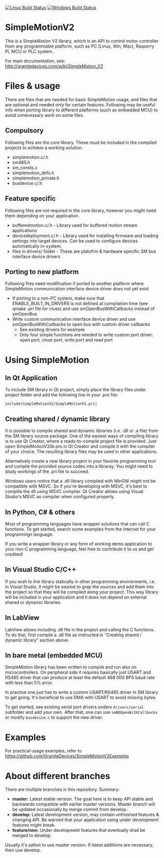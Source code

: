 [![Linux Build Status](https://travis-ci.org/GraniteDevices/SimpleMotionV2.svg?branch=master)](https://travis-ci.org/GraniteDevices/SimpleMotionV2)
[![Windows Build Status](https://ci.appveyor.com/api/projects/status/github/GraniteDevices/SimpleMotionV2)](https://ci.appveyor.com/project/TeroK/simplemotionv2)

SimpleMotionV2
==============

This is a SimpleMotion V2 library, which is an API to control motor controller from any programmable platform, such as PC (Linux, Win, Mac), Rasperry Pi, MCU or PLC system.

For main documentation, see:
http://granitedevices.com/wiki/SimpleMotion_V2

Files & usage
=============

There are files that are needed for basic SimpleMotion usage, and files that are optional and needed only for certain features. Following may be useful info when porting library to different platforms (such as embedded MCU) to avoid unnecessary work on some files.

Compulsory
----------

Following files are the core library. These must be included in the compiled projects to achieve a working solution.

- simplemotion.c/.h
- sm485.h
- sm_consts.c
- simplemotion_defs.h
- simplemotion_private.h
- busdevice.c/.h

Feature specific
----------------

Following files are not required in the core library, however you might need them depending on your application.

- bufferedmotion.c/.h - Library used for buffered motion stream applications
- devicedeployment.c/.h - Library used for installing firmware and loading settings into target devices. Can be used to configure devices automatically in-system.
- files in drivers/ folder - These are platofrm & hardware specific SM bus interface device drivers

Porting to new platform
-----------------------

Following files need modification if ported to another platform where SimpleMotion communication interface device driver does not yet exist

- If porting to a non-PC system, make sure that ENABLE_BUILT_IN_DRIVERS is not defined at compilation time (see qmake .pri file for clues) and use smOpenBusWithCallbacks instead of smOpenBus
- Write custom communication interface device driver and use smOpenBusWithCallbacks to open bus with custom driver callbacks
  - See existing drivers for example
  - Only four simple functions are needed to write custom port driver: open port, close port, write port and read port

Using SimpleMotion
==================

## In Qt Application

To include SM library in Qt project, simply place the library files under project folder and add the following line in your .pro file:

    include(SimpleMotionV2/SimpleMotionV2.pri)

## Creating shared / dynamic library

It is possible to compile shared and dynamic libraries (i.e. .dll or .a file) from the SM library source package. One of the easiest ways of compiling library is to use Qt Creator, where a ready-to-compile project file is provided. Just open SimpleMotionV2lib.pro in Qt Creator and compile it with the compiler of your choice. The resulting library files may be used in other applications.

Alternatively create a new library project in your favorite programming tool and compile the provided source codes into a libraray. You might need to study workings of the .pri file to succeed.

Windows users notice that a .dll library compiled with MinGW might not be compatible with MSVC. So if you're developing with MSVC, it's best to complile the dll using MSVC compiler. Qt Creator allows using Visual Studio's MSVC as compiler when configured properly.

## In Python, C# & others

Most of programming languages have wrapper solutions that can call C functions. To get started, search some examples from the Internet for your programmign language.

If you write a wrapper library or any form of working demo application to your non-C programming language, feel free to contribute it to us and get credited!

## In Visual Studio C/C++

If you wish to link library statically in other programming environments, i.e. in Visual Studio, it might be easiest to grap the sources and add them into the project so that they will be compiled along your project. This way library will be included in your application and it does not depend on external shared or dynamic libraries.

## In LabView

LabView allows including .dll file in the project and calling the C functions. To do that, first compile a .dll file as instructed in "Creating shared / dynamic library" section above.

## In bare metal (embedded MCU)

SimpleMotion library has been written to compile and run also on microcontrollers. On peripheral side it requires basically just USART and RS485 driver that can produce at least the default 468 000 BPS baud rate with less than 5% error. 

In practive one just has to write a custom USART/RS485 driver in SM library to get going. It's beneficial to use DMA with USART to avoid missing bytes. 

To get started, see existing serial port drivers unders `drivers/serial` subfolder and add your own. After that, one can use `smBDOpenWithCallbacks` or modify `busdevice.c` to support the new driver.

Examples
========

For practical usage examples, refer to https://github.com/GraniteDevices/SimpleMotionV2Examples

About different branches
========================

There are multiple branches in this repository. Summary:

* **master:** Latest stable version. The goal here is to keep API stable and backwards compatible with earlier master versions. Master branch will be updated occasionally by merge commit from develop.
* **develop:** Latest development version, may contain unfinished features & changing API. Be warned that your application using under development features might break.
* **feature/nnn:** Under development features that eventually shall be merged to develop.

Usually it's safest to use master version. If latest additions are necessary, then use develop.
